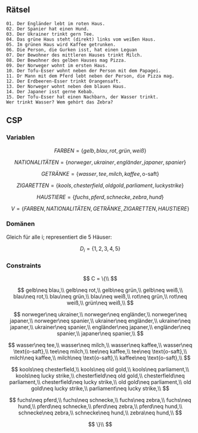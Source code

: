 ## Rätsel
```
01. Der Engländer lebt im roten Haus.
02. Der Spanier hat einen Hund.
03. Der Ukrainer trinkt gern Tee.
04. Das grüne Haus steht (direkt) links vom weißen Haus.
05. Im grünen Haus wird Kaffee getrunken.
06. Die Person, die Gurken isst, hat einen Leguan
07. Der Bewohner des mittleren Hauses trinkt Milch.
08. Der Bewohner des gelben Hauses mag Pizza.
09. Der Norweger wohnt im ersten Haus.
10. Der Tofu-Esser wohnt neben der Person mit dem Papagei.
11. Dr Mann mit dem Pferd lebt neben der Person, die Pizza mag.
12. Der Erdbeeren-Esser trinkt Orangensaft.
13. Der Norweger wohnt neben dem blauen Haus.
14. Der Japaner isst gerne Kebab.
15. Der Tofu-Esser hat einen Nachbarn, der Wasser trinkt.
Wer trinkt Wasser? Wem gehört das Zebra? 
```

## CSP
### Variablen
$$FARBEN = \{gelb, blau, rot, grün, weiß\}$$  

$$NATIONALITÄTEN = \{norweger, ukrainer, engländer, japaner, spanier\}$$  

$$GETRÄNKE = \{wasser, tee, milch, kaffee, \text{o-saft}\}$$  

$$ZIGARETTEN = \{kools, chesterfield, old gold, parliament, lucky strike\}$$  

$$HAUSTIERE = \{fuchs, pferd, schnecke, zebra, hund\}$$  

$$V = \{FARBEN, NATIONALITÄTEN, GETRÄNKE, ZIGARETTEN, HAUSTIERE\}$$
### Domänen
Gleich für alle i; representiert die 5 Häuser:  

$$D_i = \{1,2,3,4,5\}$$  

### Constraints
$$
C = \{\\
$$

$$
gelb\neq blau,\\
gelb\neq rot,\\
gelb\neq grün,\\
gelb\neq weiß,\\
blau\neq rot,\\
blau\neq grün,\\
blau\neq weiß,\\
rot\neq grün,\\
rot\neq weiß,\\
grün\neq weiß,\\
$$

$$
norweger\neq ukrainer,\\
norweger\neq engländer,\\
norweger\neq japaner,\\
norweger\neq spanier,\\
ukrainer\neq engländer,\\
ukrainer\neq japaner,\\
ukrainer\neq spanier,\\
engländer\neq japaner,\\
engländer\neq spanier,\\
japaner\neq spanier,\\
$$

$$
wasser\neq tee,\\
wasser\neq milch,\\
wasser\neq kaffee,\\
wasser\neq \text{o-saft},\\
tee\neq milch,\\
tee\neq kaffee,\\
tee\neq \text{o-saft},\\
milch\neq kaffee,\\
milch\neq \text{o-saft},\\
kaffee\neq \text{o-saft},\\
$$

$$
kools\neq chesterfield,\\
kools\neq old gold,\\
kools\neq parliament,\\
kools\neq lucky strike,\\
chesterfield\neq old gold,\\
chesterfield\neq parliament,\\
chesterfield\neq lucky strike,\\
old gold\neq parliament,\\
old gold\neq lucky strike,\\
parliament\neq lucky strike,\\
$$

$$
fuchs\neq pferd,\\
fuchs\neq schnecke,\\
fuchs\neq zebra,\\
fuchs\neq hund,\\
pferd\neq schnecke,\\
pferd\neq zebra,\\
pferd\neq hund,\\
schnecke\neq zebra,\\
schnecke\neq hund,\\
zebra\neq hund,\\
$$

$$
\}\\
$$
